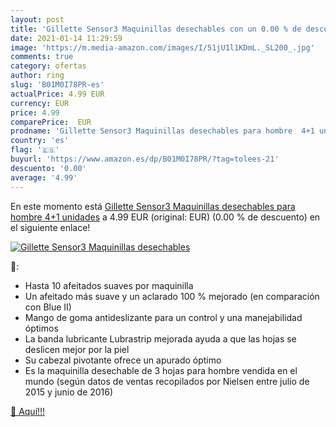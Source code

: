 ```yaml
---
layout: post
title: 'Gillette Sensor3 Maquinillas desechables con un 0.00 % de descuento'
date: 2021-01-14 11:29:59
image: 'https://m.media-amazon.com/images/I/51jU1l1KDmL._SL200_.jpg'
comments: true
category: ofertas
author: ring
slug: 'B01M0I78PR-es'
actualPrice: 4.99 EUR
currency: EUR
price: 4.99
comparePrice:  EUR
prodname: 'Gillette Sensor3 Maquinillas desechables para hombre  4+1 unidades'
country: 'es'
flag: '🇪🇸'
buyurl: 'https://www.amazon.es/dp/B01M0I78PR/?tag=tolees-21'
descuento: '0.00'
average: '4.99'
---
```


En este momento está [Gillette Sensor3 Maquinillas desechables para hombre  4+1 unidades](https://www.amazon.es/dp/B01M0I78PR/?tag=tolees-21) a 4.99 EUR (original:  EUR) (0.00 %  de descuento) en el siguiente enlace!

[![Gillette Sensor3 Maquinillas desechables](https://m.media-amazon.com/images/I/51jU1l1KDmL._SL200_.jpg)](https://www.amazon.es/dp/B01M0I78PR/?tag=tolees-21)

🔎:

- Hasta 10 afeitados suaves por maquinilla
- Un afeitado más suave y un aclarado 100 % mejorado (en comparación con Blue II)
- Mango de goma antideslizante para un control y una manejabilidad óptimos
- La banda lubricante Lubrastrip mejorada ayuda a que las hojas se deslicen mejor por la piel
- Su cabezal pivotante ofrece un apurado óptimo
- Es la maquinilla desechable de 3 hojas para hombre vendida en el mundo (según datos de ventas recopilados por Nielsen entre julio de 2015 y junio de 2016)

[🛒 Aquí!!!](https://www.amazon.es/dp/B01M0I78PR/?tag=tolees-21)
